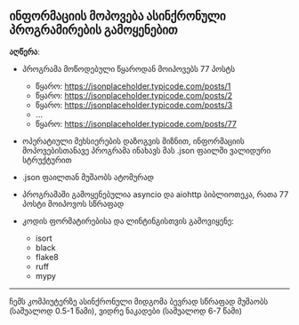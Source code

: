## ინფორმაციის მოპოვება ასინქრონული პროგრამირების გამოყენებით


**აღწერა**:
* პროგრამა მოწოდებული წყაროდან მოიპოვებს 77 პოსტს

  * წყარო: https://jsonplaceholder.typicode.com/posts/1
  * წყარო: https://jsonplaceholder.typicode.com/posts/2
  * წყარო: https://jsonplaceholder.typicode.com/posts/3
  * ...
  * წყარო: https://jsonplaceholder.typicode.com/posts/77


* ოპერატიული მეხსიერების დაზოგვის მიზნით, ინფორმაციის მოპოვებისთანავე პროგრამა ინახავს მას .json ფაილში ვალიდური სტრუქტურით


* .json ფაილთან მუშაობს ატომურად


* პროგრამაში გამოყენებულია asyncio და aiohttp ბიბლიოთეკა, რათა 77 პოსტი მოიპოვოს სწრაფად


* კოდის ფორმატირებისა და ლინტინგისთვის გამოვიყენე:
  * isort
  * black
  * flake8
  * ruff
  * mypy

---
ჩემს კომპიუტერზე ასინქრონული მიდგომა ბევრად სწრაფად მუშაობს (საშუალოდ 0.5-1 წამი), ვიდრე ნაკადები (საშუალოდ 6-7 წამი)
